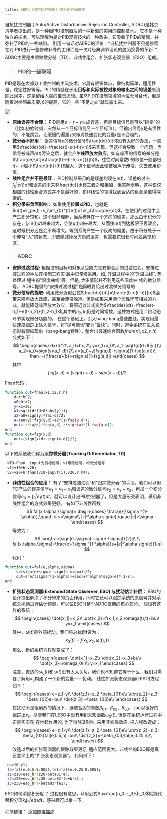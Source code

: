 ```yaml
---
title: ADRC（自抗扰控制器）技术附代码框架
---
```



自抗扰控制器 ( Auto/Active Disturbances Rejec ion Controller, ADRC)是韩京清学者提出的，是一种继PID控制器后的一种新型的实用的控制技术。
它不是一种独立的技术，可以理解为是对PID现有技术的一种改进，它吸收了PID的精髓，并弥补了PID的一些缺陷。
引用一句话对ADRC的评价：“自抗扰控制器不只是停留在对 PID进行一些修修补补的工作而是一次对经典调节理论的脱胎换骨的革新．”
ADRC主要是由跟踪微分器（TD）、非线性组合、扩张状态观测器（ESO）组成。

> ### PID的一些缺陷

PID是现在大部分工业控制的主流技术，它具有很多优点，像结构简单，适用性强，稳定性好等等。PID的精髓在于用**目标和实际被控对象的输出之间的误差**来消除此误差，这是留给人类的宝贵思想。虽然PID在控制领域的地位无可替代，但是随着对控制品质要求的提高，它的一些“不足之处”就显露出来。

![](https://img-blog.csdnimg.cn/33e65e6202c94f0586295f6ff013b24a.png)

- **原始误差不合理：** PID是用$e=r-y$生成误差，但是目标信号是可以“跳变”的（比如初始时刻，突然从一个目标值到另一个目标值），但输出信号y是有惯性的，不能跳变，让缓慢的遍量y来跟踪快速变化的变量r是不合理的。
- **微分器不好用：** 误差信号$e$的微分信号$\frac{de}{dt}$没有太好的办法，一般用$\frac{de}{dt}=\frac{e(t)-e(t-h)}{h}$来实现。但这样会导致一个问题，当信号被噪声$n(t)$污染之后，就会产生**噪声放大效应**，如有噪声的信号的微分是$\frac{de}{dt}=\frac{e(t)-e(t-h)+n(t)}{h}$，往往时间常数$h$的取值一般都很小，$h$越小$\frac{n(t)}{h}$越大，这个信号因此便被噪声所淹没，失去使用价值。
- **线性组合并不是最好：** PID控制器采用的是误差的现在$e(t)$、误差的过去$\int_{0}^{t}e(t)dt$和误差的未来$\frac{de}{dt}$三者之和相加，但实际表明，这种仅仅相加的线性组合方式并不是最好的，在非线性的领域找到合适的组合是值得探索的。
- **积分带来负面影响：** 如果使用**位置式PID**，也就是$u(t)=k_pe(t)+k_i\int_{0}^{t}e(t)dt+k_d\frac{de}{dt}$，在使用的过程中会产生积分饱和。这个很好理解，当系统存在一个方向的偏差，那么由于积分的存在，$\int_{0}^{t}e(t)dt$越来越大，会使$u(t)$越来越大，从而使$u(t)$到达极限不再改变，这时候积分还是会不断增大。等到系统产生一个反向的偏差，由于积分处于一个非常“大”的状态，即使能减掉反方向的误差，也需要花很长时间脱离饱和区。
  
> ### ADRC

- **安排过渡过程:** 根据控制目标和对象承受能力先安排合适的过渡过程，安排过渡过程的手法在控制工程实 践中已常被采用。如, 升温过程中的“升温曲线”, 热处理过 程中的“温度曲线”等。但是, 大多情形并不利用这些温度曲 线的微分信号。
ADRC提倡的“安排过渡过程”,是同时要给出过渡微分信号的
- **微分信号的提取:** 利用微分近似公式$\frac{de}{dt}=\frac{e(t)-e(t-h)}{h}$会带来噪声放大效应，甚至会淹没噪声。但是如果采用两个惯性环节相减的方式，就能降低噪声放大效应，将原近似公式变为$\frac{de}{dt}=\frac{e(t-h_1)-e(t-h_2)}{h_2-h_1}$,其中的$h_2,h_1$仍是时间常数，这种方式是用二阶动态环节实现微分功能的。
在这个基础上，引入bang-bang最速曲线，实现用最快速度跟踪上输入信号，将“尽可能快”变为“最快”。同时，避免系统在进入稳态时有颤振现象（bang-bang特性），整合出最速综合函数$fhan(x1,x2,r,h)$
公式如下：
$$
\begin{cases}
d=rh^2\\
a_0=hx_2\\
y=x_1+a_0\\
a_1=\sqrt{d(d+8|y|)}\\
a_2=a_0+sign(y)(a_1-d)/2\\
a=(a_0+y)fsg(a,d)-rsign(a)(1-fsg(a,d))\\
fhan=-r(\frac{a}{b})-rsign(a)(1-fsg(a,d))
\end{cases}
$$
其中
$$
fsg(x,d)=(sign(x+d)-sign(x-d))/2
$$

Fhan代码：

```bash
function out=fhan(x1,x2,r,h)
    d=r*h^2;
    a0=h*x2;
    y=x1+a0;
    a1=sqrt(d*(d+8*abs(y)));
    a2=a0+sign(y)*(a1-d)/2;
    a=(a0+y)*fsg(y,d)+a2*(1-fsg(y,d));
    out=-r*(a/d)*fsg(a,d)-r*sign(a)*(1-fsg(a,d));
end
function out=fsg(x,d)
    out=(sign(x+d)-sign(x-d))/2;
end
```

以下的系统我们称为跟**踪微分器(Tracking Differentiator, TD)**

```bash
 %TD-Fhan  input为目标信号，v1跟踪信号，v2微分信号
 v1=v10+h*v20;
 v2=v20+h*fhan(v10-input(i),v20,r,h0);
 ```

- **非线性组合的应用：** 有了“安排过渡过程”和“跟踪微分器”的手段，我们可以用TD产生的误差信号$e_1=v_1-x_1$和误差的微分信号$e_2=v_2-x_2$，再加一个积分信号$e_0=\int_{0}^{t}e_1(t)dt$，就可以设计出PID控制器了，但是大量研究表明，采用非线性组合的方式效果更好。
有如下非线性函数
$$
fal(x,\alpha,\sigma)=
\begin{cases}
\frac{e}{\sigma ^{1-\alpha}},\quad |e|<=\sigma\\
|e|^\alpha sign(e),\quad |e|>\sigma
\end{cases}
$$
等效为：
$$
s==\frac{sign(e+\sigma)-sign(e-\sigma)}{2};\\
\\
fal(x,\alpha,\sigma)=\frac{e}{\sigma ^{1-\alpha}}s+|e|^\alpha sign(e)(1-s)
$$
代码：

```bash
function out=fal(e,alpha,sigma)
     s=(sign(e+sigma)-sign(e-sigma))/2;
     out=s*e/(sigma^(1-alpha))+abs(e)^alpha*sign(e)*(1-s);
end
 ```

- **扩张状态观测器(Extended State Observer, ESO) 与扰动估计补偿：** ESO的设计提出解决了积分带来的负面作用，同时它还可以跟踪系统的原信号并对系统总扰动进行估计预测，可以说ESO时整个ADRC框架的核心部分。
假设有这样的系统：
$$
\begin{cases}
\dot{x_1}=x_2\\
\dot{x_2}=f(x_1,x_2,\omega(t),t)+bu\\
y=x_1
\end{cases}
$$
其中，$\omega(t)$是外部扰动，我们将总扰动f设为：
$$
x_3(t)=f(x_1,x_2,\omega(t),t)
$$
那么，新的系统方程就变成了：
$$
\begin{cases}
\dot{x_1}=x_2\\
\dot{x_2}=x_3+bu\\
\dot{x_3}=\omega_0(t)\\
y=x_1
\end{cases}
$$
注意，这边的$\omega_0(t)$和$\omega(t)$没有太大关系，我们也不知道它等于什么，我们只需要了解用$x_3$构建了一个新的变量——扰动。
线性扩张状态观测器(LESO)方程如下：
$$
\begin{cases}
e=z_1-y\\
\dot{z_1}=z_2-\beta_{01}e\\
\dot{z_2}=z_3-\beta_{02}e+bu\\
\dot{z_3}=-\beta_{03}e\\
\end{cases}
$$
在扰动不是很剧烈的情况下，选取合适的参数$\beta_{01}、\beta_{02}、\beta_{03}$，$z_i$可以很好的跟踪上$x_i$。尽管我们在LESO中没有用到未知函数$\omega_0(t)$, 但是在系统运行过程中它是实实在 在地起作用的, 为了消除其影响, 采用非线性效应, 把方程改造成：
$$
\begin{cases}
e=z_1-y\\
\dot{z_1}=z_2-\beta_{01}e\\
\dot{z_2}=z_3-\beta_{02}fal(e,0.5,h)+bu\\
\dot{z_3}=-\beta_{03}fal(e,0.25,h)\\
\end{cases}
$$
改造以后的扩张观测器的跟踪效果更好, 适应范围更大。非线性的ESO算是真正意义上的“扩张状态观测器”。
代码如下：

```bash
 e=z10-y1; 
 fe=fal(e,0.5,0.005);fe1=fal(e,0.25,0.005);
 z1=z10+eso_h*(z20-beta01*e);
 z2=z20+eso_h*(z30-beta02*fe+b*x1);
 z3=z30+eso_h*(-beta03*fe1);
```

ESO如何消除积分呢？
过程很有意思，利用公式$u=\frac{u_0-z_3}{b_0}$就能代替积分项$k_i\int_{0}^{t}e(t)dt$，感兴趣可以推一下。


程序链接：
[添加链接描述](https://download.csdn.net/download/u011895157/87098968)